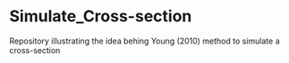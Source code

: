 # Simulate_Cross-section
Repository illustrating the idea behing Young (2010) method to simulate a cross-section
